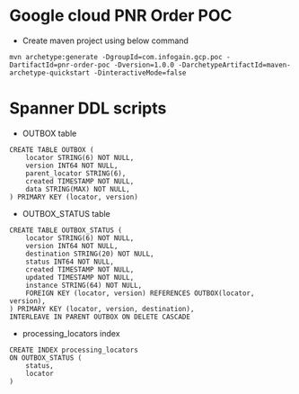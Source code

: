 # Google cloud PNR Order POC

* Create maven project using below command
```
mvn archetype:generate -DgroupId=com.infogain.gcp.poc -DartifactId=pnr-order-poc -Dversion=1.0.0 -DarchetypeArtifactId=maven-archetype-quickstart -DinteractiveMode=false
```

# Spanner DDL scripts
* OUTBOX table
```
CREATE TABLE OUTBOX (
	locator STRING(6) NOT NULL,
	version INT64 NOT NULL,
	parent_locator STRING(6),
	created TIMESTAMP NOT NULL,
	data STRING(MAX) NOT NULL,
) PRIMARY KEY (locator, version)
```

* OUTBOX_STATUS table
```
CREATE TABLE OUTBOX_STATUS (
	locator STRING(6) NOT NULL,
	version INT64 NOT NULL,
	destination STRING(20) NOT NULL,
	status INT64 NOT NULL,
	created TIMESTAMP NOT NULL,
	updated TIMESTAMP NOT NULL,
	instance STRING(64) NOT NULL,
	FOREIGN KEY (locator, version) REFERENCES OUTBOX(locator, version),
) PRIMARY KEY (locator, version, destination),
INTERLEAVE IN PARENT OUTBOX ON DELETE CASCADE
```



* processing_locators index
```
CREATE INDEX processing_locators 
ON OUTBOX_STATUS (
	status,
	locator
)
```
 